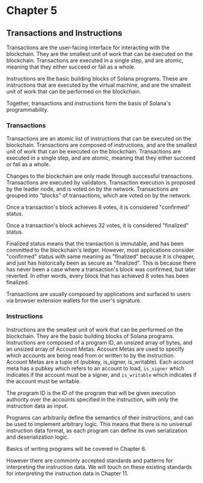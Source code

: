 # Chapter 5

## Transactions and Instructions

Transactions are the user-facing interface for interacting with the blockchain. They are the smallest unit of work that can be executed on the blockchain. Transactions are executed in a single step, and are atomic, meaning that they either succeed or fail as a whole.

Instructions are the basic building blocks of Solana programs. These are instructions that are executed by the virtual machine, and are the smallest unit of work that can be performed on the blockchain.

Together, transactions and instructions form the basis of Solana's programmability.

### Transactions

Transactions are an atomic list of instructions that can be executed on the blockchain. Transactions are composed of instructions, and are the smallest unit of work that can be executed on the blockchain. Transactions are executed in a single step, and are atomic, meaning that they either succeed or fail as a whole.

Changes to the blockchain are only made through successful transactions. Transactions are executed by validators. Transaction execution is proposed by the leader node, and is voted on by the network. Transactions are grouped into "blocks" of transactions, which are voted on by the network.

Once a transaction's block achieves 8 votes, it is considered "confirmed" status.

Once a transaction's block achieves 32 votes, it is considered "finalized" status.

Finalized status means that the transaction is immutable, and has been committed to the blockchain's ledger. However, most applications consider "confirmed" status with same meaning as "finalized" because it is cheaper, and just has historically been as secure as "finalized". This is because there has never been a case where a transaction's block was confirmed, but later reverted. In other words, every block that has achieved 8 votes has been finalized.

Transactions are usually composed by applications and surfaced to users via browser extension wallets for the user's signature.

### Instructions

Instructions are the smallest unit of work that can be performed on the blockchain. They are the basic building blocks of Solana programs. Instructions are composed of a program ID, an unsized array of bytes, and an unsized array of Account Metas.
Account Metas are used to specify which accounts are being read from or written to by the instruction. Account Metas are a tuple of (pubkey, is_signer, is_writable).
Each account meta has a pubkey which refers to an account to load, `is_signer` which indicates if the account must be a signer, and `is_writable` which indicates if the account must be writable.

The program ID is the ID of the program that will be given execution authority over the accounts specified in the instruction, with only the instruction data as input.

Programs can arbitrarily define the semantics of their instructions, and can be used to implement arbitrary logic. This means that there is no universal instruction data format, as each program can define its own serialization and deserialization logic.

Basics of writing programs will be covered in Chapter 6.

However there are commonly accepted standards and patterns for interpreting the instruction data. We will touch on these existing standards for interpreting the instruction data in Chapter 11.
